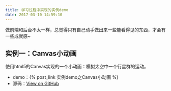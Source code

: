```yaml
---
title: 学习过程中实现的实例demo
date: 2017-03-10 14:59:10
---
```


做前端和后台不太一样，总觉得只有自己动手做出来一些能看得见的东西，才会有一些成就感~
<!--more-->

## 实例一：Canvas小动画

使用html5的Canvas实现的一个小动画：模拟太空中一个行星群的运动。

* demo：{% post_link 实例demo之Canvas小动画 %}
* 源码：[View on GitHub](https://github.com/fantasticZhang/Asteroids)
